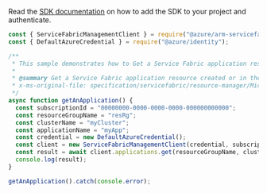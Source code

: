 Read the [SDK documentation](https://github.com/Azure/azure-sdk-for-js/blob/%40azure%2Farm-servicefabric_2.0.1/sdk/servicefabric/arm-servicefabric/README.md) on how to add the SDK to your project and authenticate.

```javascript
const { ServiceFabricManagementClient } = require("@azure/arm-servicefabric");
const { DefaultAzureCredential } = require("@azure/identity");

/**
 * This sample demonstrates how to Get a Service Fabric application resource created or in the process of being created in the Service Fabric cluster resource.
 *
 * @summary Get a Service Fabric application resource created or in the process of being created in the Service Fabric cluster resource.
 * x-ms-original-file: specification/servicefabric/resource-manager/Microsoft.ServiceFabric/stable/2021-06-01/examples/ApplicationGetOperation_example.json
 */
async function getAnApplication() {
  const subscriptionId = "00000000-0000-0000-0000-000000000000";
  const resourceGroupName = "resRg";
  const clusterName = "myCluster";
  const applicationName = "myApp";
  const credential = new DefaultAzureCredential();
  const client = new ServiceFabricManagementClient(credential, subscriptionId);
  const result = await client.applications.get(resourceGroupName, clusterName, applicationName);
  console.log(result);
}

getAnApplication().catch(console.error);
```

